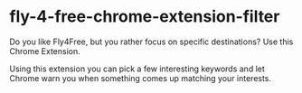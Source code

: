 # fly-4-free-chrome-extension-filter
Do you like Fly4Free, but you rather focus on specific destinations? Use this Chrome Extension.

Using this extension you can pick a few interesting keywords and let Chrome warn you when something comes up matching your interests.

